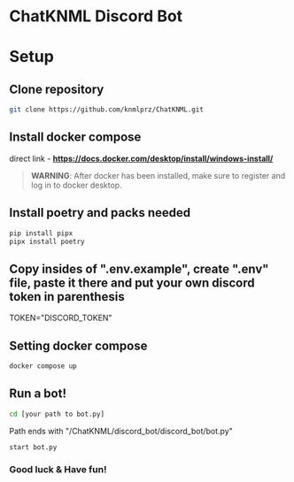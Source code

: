 # ChatKNML Discord Bot

# Setup

## Clone repository
```sh
git clone https://github.com/knmlprz/ChatKNML.git
```

## Install docker compose
direct link - **https://docs.docker.com/desktop/install/windows-install/**

> **WARNING**: After docker has been installed, make sure to register and log in to docker desktop.

## Install poetry and packs needed
```sh
pip install pipx
pipx install poetry
```
## Copy insides of ".env.example", create ".env" file, paste it there and put your own discord token in parenthesis
TOKEN="DISCORD_TOKEN"

## Setting docker compose
```sh
docker compose up
```
## Run a bot!
```sh
cd [your path to bot.py]
```
Path ends with "/ChatKNML/discord_bot/discord_bot/bot.py"
```
start bot.py
```
### Good luck & Have fun!